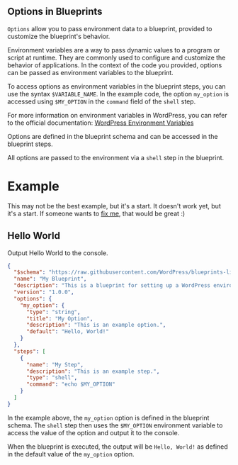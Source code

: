 ## Options in Blueprints
`Options` allow you to pass environment data to a blueprint, provided to customize the blueprint's behavior. 

Environment variables are a way to pass dynamic values to a program or script at runtime. They are commonly used to configure and customize the behavior of applications. In the context of the code you provided, options can be passed as environment variables to the blueprint.

To access options as environment variables in the blueprint steps, you can use the syntax `$VARIABLE_NAME`. In the example code, the option `my_option` is accessed using `$MY_OPTION` in the `command` field of the `shell` step.

For more information on environment variables in WordPress, you can refer to the official documentation: [WordPress Environment Variables](https://developer.wordpress.org/cli/commands/config/set/#options-for-environment-variables)



Options are defined in the blueprint schema and can be accessed in the blueprint steps.

All options are passed to the environment via a `shell` step in the blueprint.

# Example
This may not be the best example, but it's a start.
It doesn't work yet, but it's a start.
If someone wants to [fix me](contributing-to-documentation.md), that would be great :)

## Hello World
Output Hello World to the console.

```json
{
  "$schema": "https://raw.githubusercontent.com/WordPress/blueprints-library/main/examples/blueprint-schema.json",
  "name": "My Blueprint",
  "description": "This is a blueprint for setting up a WordPress environment.",
  "version": "1.0.0",
  "options": {
    "my_option": {
      "type": "string",
      "title": "My Option",
      "description": "This is an example option.",
      "default": "Hello, World!"
    }
  },
  "steps": [
    {
      "name": "My Step",
      "description": "This is an example step.",
      "type": "shell",
      "command": "echo $MY_OPTION"
    }
  ]
}
``` 
In the example above, the `my_option` option is defined in the blueprint schema. The `shell` step then uses the `$MY_OPTION` environment variable to access the value of the option and output it to the console.

When the blueprint is executed, the output will be `Hello, World!` as defined in the default value of the `my_option` option.